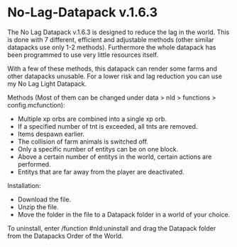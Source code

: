 # No-Lag-Datapack v.1.6.3

The No Lag Datapack v.1.6.3 is designed to reduce the lag in the world. This is done with 7 different, efficient and adjustable methods (other similar datapacks use only 1-2 methods). Furthermore the whole datapack has been programmed to use very little resources itself.

With a few of these methods, this datapack can render some farms and other datapacks unusable. For a lower risk and lag reduction you can use my No Lag Light Datapack.

Methods (Most of them can be changed under data > nld > functions > config.mcfunction):
 - Multiple xp orbs are combined into a single xp orb.
 - If a specified number of tnt is exceeded, all tnts are removed.
 - Items despawn earlier.
 - The collision of farm animals is switched off.
 - Only a specific number of entitys can be on one block.
 - Above a certain number of entitys in the world, certain actions are performed.
 - Entitys that are far away from the player are deactivated.

Installation:
 - Download the file.
 - Unzip the file.
 - Move the folder in the file to a Datapack folder in a world of your choice.

 To uninstall, enter /function #nld:uninstall and drag the Datapack folder from the Datapacks Order of the World.
